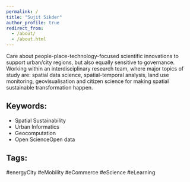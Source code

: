 ```yaml
---
permalink: /
title: "Sujit Sikder"
author_profile: true
redirect_from: 
  - /about/
  - /about.html
---
```


Care about people-place-technology-focused scientific innovations to support urban/city regions, but also equally sensitive to governance. Working within an interdisciplinary research team, where major topics of study are: spatial data science, spatial-temporal analysis, land use monitoring, geovisualisation and citizen science for making spatial sustainable transformation happen. 

## Keywords: 
- Spatial Sustainability
- Urban Informatics
- Geocomputation
- Open ScienceOpen data 

## Tags: 
#energyCity 
#eMobility 
#eCommerce 
#eScience 
#eLearning 
